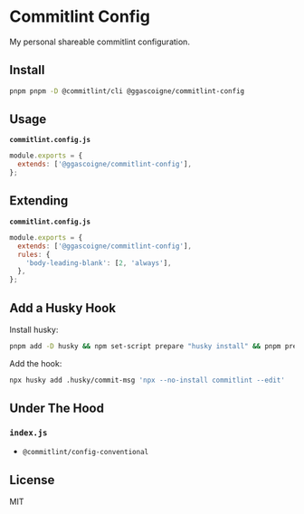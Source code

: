 # Commitlint Config

My personal shareable commitlint configuration.

## Install

```bash
pnpm pnpm -D @commitlint/cli @ggascoigne/commitlint-config
```

## Usage

**`commitlint.config.js`**

```js
module.exports = {
  extends: ['@ggascoigne/commitlint-config'],
};
```

## Extending

**`commitlint.config.js`**

```js
module.exports = {
  extends: ['@ggascoigne/commitlint-config'],
  rules: {
    'body-leading-blank': [2, 'always'],
  },
};
```

## Add a Husky Hook

Install husky:

```bash
pnpm add -D husky && npm set-script prepare "husky install" && pnpm prepare
```

Add the hook:

```bash
npx husky add .husky/commit-msg 'npx --no-install commitlint --edit'
```

## Under The Hood

### `index.js`

- `@commitlint/config-conventional`

## License

MIT
